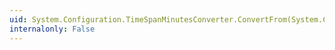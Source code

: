 ```yaml
---
uid: System.Configuration.TimeSpanMinutesConverter.ConvertFrom(System.ComponentModel.ITypeDescriptorContext,System.Globalization.CultureInfo,System.Object)
internalonly: False
---
```

